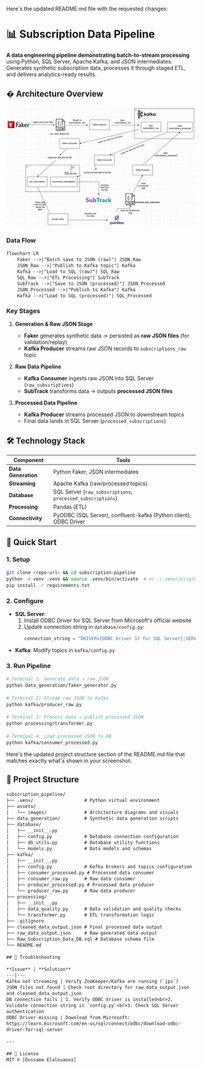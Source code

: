 Here's the updated README.md file with the requested changes:

# 📊 Subscription Data Pipeline  

**A data engineering pipeline demonstrating batch-to-stream processing** using Python, SQL Server, Apache Kafka, and JSON intermediates. Generates synthetic subscription data, processes it through staged ETL, and delivers analytics-ready results.

## �️ Architecture Overview  

![Architecture Diagram](assets/images/architecture_diagram.png)  

### **Data Flow**  
```mermaid
flowchart LR
    Faker -->|"Batch save to JSON (raw)"| JSON_Raw
    JSON_Raw -->|"Publish to Kafka topic"| Kafka
    Kafka -->|"Load to SQL (raw)"| SQL_Raw
    SQL_Raw -->|"ETL Processing"| SubTrack
    SubTrack -->|"Save to JSON (processed)"| JSON_Processed
    JSON_Processed -->|"Publish to Kafka"| Kafka
    Kafka -->|"Load to SQL (processed)"| SQL_Processed
```

### **Key Stages**  

1. **Generation & Raw JSON Stage**  
   - **Faker** generates synthetic data → persisted as **raw JSON files** (for validation/replay)  
   - **Kafka Producer** streams raw JSON records to `subscriptions_raw` topic  

2. **Raw Data Pipeline**  
   - **Kafka Consumer** ingests raw JSON into SQL Server (`raw_subscriptions`)  
   - **SubTrack** transforms data → outputs **processed JSON files**  

3. **Processed Data Pipeline**  
   - **Kafka Producer** streams processed JSON to downstream topics  
   - Final data lands in SQL Server (`processed_subscriptions`)  

## 🛠️ Technology Stack  

| Component           | Tools                                                                 |
|---------------------|-----------------------------------------------------------------------|
| **Data Generation** | Python Faker, JSON intermediates                                      |
| **Streaming**       | Apache Kafka (raw/processed topics)                                   |
| **Database**        | SQL Server (`raw_subscriptions`, `processed_subscriptions`)           |
| **Processing**      | Pandas (ETL)                                                          |
| **Connectivity**    | PyODBC (SQL Server), confluent-kafka (Python client), ODBC Driver    |

## 🚀 Quick Start  

### **1. Setup**  
```bash
git clone <repo-url> && cd subscription-pipeline
python -m venv .venv && source .venv/bin/activate  # or .\.venv\Scripts\activate
pip install -r requirements.txt
```

### **2. Configure**  
- **SQL Server**: 
  1. Install ODBC Driver for SQL Server from Microsoft's official website
  2. Update connection string in `database/config.py`:
     ```python
     connection_string = "DRIVER={ODBC Driver 17 for SQL Server};SERVER=your_server;DATABASE=your_db;UID=username;PWD=password"
     ```
- **Kafka**: Modify topics in `kafka/config.py`  

### **3. Run Pipeline**  
```bash
# Terminal 1: Generate data → raw JSON
python data_generation/faker_generator.py  

# Terminal 2: Stream raw JSON to Kafka
python kafka/producer_raw.py  

# Terminal 3: Process data → publish processed JSON
python processing/transformer.py  

# Terminal 4: Load processed JSON to DB
python kafka/consumer_processed.py  
```

Here's the updated project structure section of the README.md file that matches exactly what's shown in your screenshot:


## 📁 Project Structure  
```
subscription_pipeline/
├── .venv/                   # Python virtual environment
├── assets/
│   └── images/              # Architecture diagrams and visuals
├── data_generation/         # Synthetic data generation scripts
├── database/
│   ├── __init__.py
│   ├── config.py            # Database connection configuration
│   ├── db_utils.py          # Database utility functions
│   └── models.py            # Data models and schemas
├── kafka/
│   ├── __init__.py
│   ├── config.py            # Kafka brokers and topics configuration
│   ├── consumer_processed.py # Processed data consumer
│   ├── consumer_raw.py      # Raw data consumer
│   ├── producer_processed.py # Processed data producer
│   └── producer_raw.py      # Raw data producer
├── processing/
│   ├── __init__.py
│   ├── data_quality.py      # Data validation and quality checks
│   └── transformer.py       # ETL transformation logic
├── .gitignore
├── cleaned_data_output.json # Final processed data output
├── raw_data_output.json     # Raw generated data output
├── Raw_Subscription_Data_DB.sql # Database schema file
└── README.md

## 🐛 Troubleshooting  

**Issue** | **Solution**  
---|---
Kafka not streaming | Verify ZooKeeper/Kafka are running (`jps`)  
JSON files not found | Check root directory for raw_data_output.json and cleaned_data_output.json  
DB connection fails | 1. Verify ODBC driver is installed<br>2. Validate connection string in `config.py`<br>3. Check SQL Server authentication  
ODBC Driver missing | Download from Microsoft: https://learn.microsoft.com/en-us/sql/connect/odbc/download-odbc-driver-for-sql-server  

---

## 📜 License  
MIT © [Oussama Elalouaoui]  
